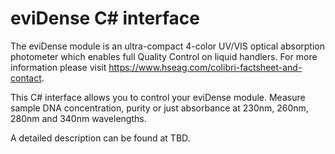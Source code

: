 # eviDense C# interface

The eviDense module is an ultra-compact 4-color UV/VIS optical absorption photometer which enables full Quality Control on liquid handlers. For more information please visit https://www.hseag.com/colibri-factsheet-and-contact.

This C# interface allows you to control your eviDense module. Measure sample DNA concentration, purity or just absorbance at 230nm, 260nm, 280nm and 340nm wavelengths.

A detailed description can be found at TBD.

